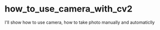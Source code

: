 # how_to_use_camera_with_cv2
I'll show how to use camera, how to take photo manually and automaticlly
